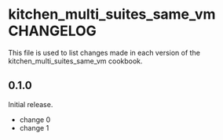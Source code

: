 # kitchen_multi_suites_same_vm CHANGELOG

This file is used to list changes made in each version of the kitchen_multi_suites_same_vm cookbook.

## 0.1.0

Initial release.

- change 0
- change 1
